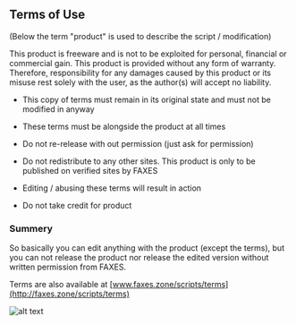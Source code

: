 ## Terms of Use

(Below the term "product" is used to describe the script / modification)

This product is freeware and is not to be exploited for personal, financial or commercial gain. This product is provided without any form of warranty.
Therefore, responsibility for any damages caused by this product or its misuse rest solely with the user, as the author(s) will accept no liability.

- This copy of terms must remain in its original state and must not be modified in anyway

- These terms must be alongside the product at all times

- Do not re-release with out permission (just ask for permission)

- Do not redistribute to any other sites. This product is only to be published on verified sites by FAXES

- Editing / abusing these terms will result in action

- Do not take credit for product

### Summery
So basically you can edit anything with the product (except the terms), but you can not release the product nor release the edited version without written permission from FAXES. 

Terms are also available at 
[www.faxes.zone/scripts/terms](http://faxes.zone/scripts/terms)


![alt text](http://faxes.zone/TOSlogos/FAXES%20ToUSML.png "FAXES ToU Icon")
